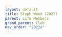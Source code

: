```yaml
---
layout: default
title: Steph Wood (2022)
parent: Life Members
grand_parent: Club
nav_order: "2022a"
---
```

